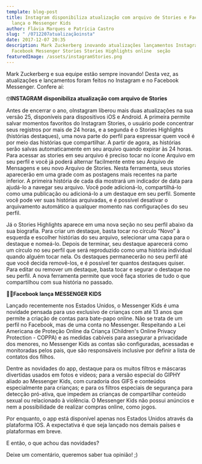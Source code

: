 ```yaml
---
template: blog-post
title: Instagram disponibiliza atualização com arquivo de Stories e Facebook
  lança o Messenger Kids
author: Flávia Marques e Patrícia Castro
slug: " /0712207atualizaçãoinsta"
date: 2017-12-07 20:35
description: Mark Zuckerberg inovando atualizações lançamentos Instagram
  Facebook Messenger Stories Stories Highlights online  seção
featuredImage: /assets/instagramStories.png 
---
```

<!--StartFragment-->


Mark Zuckerberg e sua equipe estão sempre inovando! Desta vez, as atualizações e lançamentos foram feitos no Instagram e no Facebook Messenger. Confere aí:

🤓**INSTAGRAM disponibiliza atualização com arquivo de Stories**

Antes de encerrar o ano, oInstagram liberou mais duas atualizações na sua versão 25, disponíveis para dispositivos iOS e Android. A primeira permite salvar momentos favoritos do Instagram Stories, o usuário pode concentrar seus registros por mais de 24 horas, e a segunda é o Stories Highlights (histórias destaques), uma nova parte do perfil para expressar quem você é por meio das histórias que compartilhar. A partir de agora, as histórias serão salvas automaticamente em seu arquivo quando expirar às 24 horas. Para acessar as stories em seu arquivo é preciso tocar no ícone Arquivo em seu perfil e você já poderá alternar facilmente entre seu Arquivo de Mensagens e seu novo Arquivo de Stories. Nesta ferramenta, seus stories aparecerão em uma grade com as postagens mais recentes na parte inferior. A primeira história de cada dia mostrará um indicador de data para ajudá-lo a navegar seu arquivo. Você pode adicioná-lo, compartilhá-lo como uma publicação ou adicioná-lo a um destaque em seu perfil. Somente você pode ver suas histórias arquivadas, e é possível desativar o arquivamento automático a qualquer momento nas configurações do seu perfil.

Já o Stories Highlights aparece em uma nova seção no seu perfil abaixo da sua biografia. Para criar um destaque, basta tocar no círculo “Novo” à esquerda e escolher histórias do seu arquivo, selecionar uma capa para o destaque e nomeá-lo. Depois de terminar, seu destaque aparecerá como um círculo no seu perfil que será reproduzido como uma história individual quando alguém tocar nela. Os destaques permanecerão no seu perfil até que você decida removê-los, e é possível ter quantos destaques quiser. Para editar ou remover um destaque, basta tocar e segurar o destaque no seu perfil. A nova ferramenta permite que você faça stories de tudo o que compartilhou com sua história no passado.

👧👦**Facebook lança MESSENGER KIDS**

Lançado recentemente nos Estados Unidos, o Messenger Kids é uma novidade pensada para uso exclusivo de crianças com até 13 anos que permite a criação de contas para bate-papo online. Não se trata de um perfil no Facebook, mas de uma conta no Messenger. Respeitando a Lei Americana de Proteção Online da Criança (Children's Online Privacy Protection - COPPA) e as medidas cabíveis para assegurar a privacidade dos menores, no Messenger Kids as contas são configuradas, acessadas e monitoradas pelos pais, que são responsáveis inclusive por definir a lista de contatos dos filhos.

Dentre as novidades do app, destaque para os muitos filtros e máscaras divertidas usados em fotos e vídeos; para a versão especial do GIPHY aliado ao Messenger Kids, com curadoria dos GIFS e conteúdos especialmente para crianças; e para os filtros especiais de segurança para detecção pró-ativa, que impedem as crianças de compartilhar conteúdo sexual ou relacionado à violência. O Messenger Kids não possui anúncios e nem a possibilidade de realizar compras online, como jogos.

Por enquanto, o app está disponível apenas nos Estados Unidos através da plataforma IOS. A expectativa é que seja lançado nos demais países e plataformas em breve.

E então, o que achou das novidades?

Deixe um comentário, queremos saber tua opinião! ;)

<!--EndFragment-->